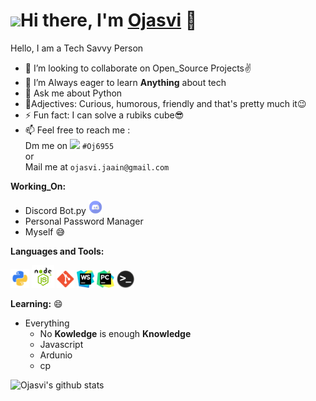 ### <h1><img src="https://emojis.slackmojis.com/emojis/images/1531849430/4246/blob-sunglasses.gif?1531849430" width="30"/>Hi there, I'm [Ojasvi](https://github.com/Ojasvi-jain) 👋</h1>
Hello, I am a Tech Savvy Person
- 👯 I’m looking to collaborate on Open_Source Projects✌
- 📓 I’m Always eager to learn **Anything** about tech
- 💬 Ask me about Python
- 🤔Adjectives: Curious, humorous, friendly and that's pretty much it😉
- ⚡ Fun fact: I can solve a rubiks cube😎 
- 📫 Feel free to reach me :  
    Dm me on [<img height = "22" src="https://img.shields.io/badge/discord-%237289da.svg?&style=for-the-badge&logo=discord&logoColor=white"/>](https://discord.com/users/732895521215086697) `#Oj6955`  
    or  
    Mail me at `ojasvi.jaain@gmail.com`



**Working_On:**  
- Discord Bot.py  <img height="22" src="https://github.com/Ojasvi-jain/Ojasvi-jain/blob/master/Assets/Discord.png">
- Personal Password Manager
- Myself 😅


**Languages and Tools:**

<code><img height="30" src="https://github.com/Ojasvi-jain/Ojasvi-jain/blob/master/Assets/Python.png"></code>
<code><img height="36" src="https://github.com/Ojasvi-jain/Ojasvi-jain/blob/master/Assets/JavaScript.png"></code>
<code><img height="28" src="https://github.com/Ojasvi-jain/Ojasvi-jain/blob/master/Assets/Git_icon.svg.png"></code>
<code><img height="28" src="https://github.com/Ojasvi-jain/Ojasvi-jain/blob/master/Assets/webstorm.png"></code>
<code><img height="28" src="https://github.com/Ojasvi-jain/Ojasvi-jain/blob/master/Assets/Pycharm.png"></code>
<code><img height="28" src="https://raw.githubusercontent.com/github/explore/80688e429a7d4ef2fca1e82350fe8e3517d3494d/topics/terminal/terminal.png"></code>


**Learning:** 😄 

- Everything
	- No **Kowledge** is enough **Knowledge**
	- Javascript
	- Ardunio
	- cp


![Ojasvi's github stats](https://github-readme-stats.vercel.app/api?username=Ojasvi-jain&count_private=true&show_icons=true&theme=tokyonight)
